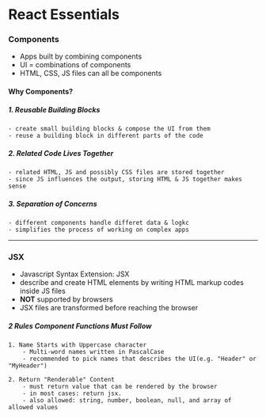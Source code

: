 # React Essentials

### Components

- Apps built by combining components
- UI = combinations of components
- HTML, CSS, JS files can all be components

#### Why Components?

##### 1. Reusable Building Blocks

    - create small building blocks & compose the UI from them
    - reuse a building block in different parts of the code

##### 2. Related Code Lives Together

    - related HTML, JS and possibly CSS files are stored together
    - since JS influences the output, storing HTML & JS together makes sense

##### 3. Separation of Concerns

    - different components handle differet data & logkc
    - simplifies the process of working on complex apps

---

### JSX

- Javascript Syntax Extension: JSX
- describe and create HTML elements by writing HTML markup codes inside JS files
- **NOT** supported by browsers
- JSX files are transformed before reaching the browser

##### 2 Rules Component Functions Must Follow

    1. Name Starts with Uppercase character
        - Multi-word names written in PascalCase
        - recommended to pick names that describes the UI(e.g. "Header" or "MyHeader")

    2. Return "Renderable" Content
        - must return value that can be rendered by the browser
        - in most cases: return jsx.
        - also allowed: string, number, boolean, null, and array of allowed values
